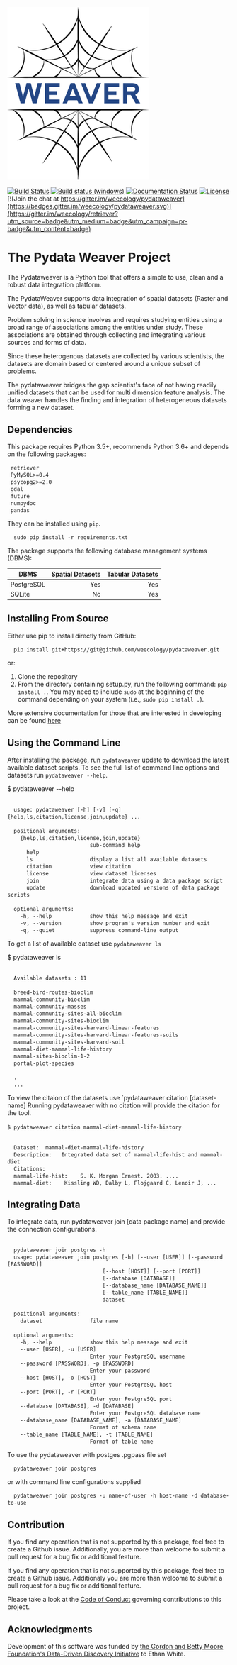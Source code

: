<img src="https://github.com/henrykironde/Logos/blob/master/resource/Weaver_logo.png?raw=true" alt="logo" width="320">

[![Build Status](https://api.travis-ci.org/weecology/pydataweaver.svg?branch=master)](https://travis-ci.org/weecology/pydataweaver)
[![Build status (windows)](https://ci.appveyor.com/api/projects/status/x9a6ol3dl5mf2wr7/branch/master?svg=true)](https://ci.appveyor.com/project/ethanwhite/pydataweaver/branch/master)
[![Documentation Status](https://readthedocs.org/projects/pydataweaver/badge/?version=latest)](http://pydataweaver.readthedocs.io/en/latest/?badge=latest)
[![License](http://img.shields.io/badge/license-MIT-blue.svg)](https://raw.githubusercontent.com/weecology/pydataweaver/master/LICENSE)
[![Join the chat at https://gitter.im/weecology/pydataweaver](https://badges.gitter.im/weecology/pydataweaver.svg)](https://gitter.im/weecology/retriever?utm_source=badge&utm_medium=badge&utm_campaign=pr-badge&utm_content=badge)

# The Pydata Weaver Project

The Pydataweaver is a Python tool that offers a simple to use, clean and a robust data integration platform.

The PydataWeaver supports data integration of spatial datasets (Raster and Vector data), as well as tabular datasets.

Problem solving in science involves and requires studying entities using a broad range of associations among the entities under study. These associations are obtained through collecting and integrating various sources and forms of data.

Since these heterogenous datasets are collected by various scientists, the datasets are domain based or centered around a unique subset of problems.

The pydataweaver bridges the gap scientist's face of not having readily unified datasets that can be used for multi dimension feature analysis. The data weaver handles the finding and integration of heterogeneous datasets forming a new dataset.

Dependencies
------------

This package requires Python 3.5+, recommends Python 3.6+ and depends on the following packages:

     retriever
     PyMySQL>=0.4
     psycopg2>=2.0
     gdal
     future
     numpydoc
     pandas


They can be installed using ``pip``.

```shell
  sudo pip install -r requirements.txt
```

The package supports the following database management systems (DBMS):

| DBMS       | Spatial Datasets | Tabular Datasets |
|------------|-----------------:|-----------------:|
| PostgreSQL |              Yes |              Yes |
| SQLite     |               No |              Yes |

Installing From Source
----------------------

Either use pip to install directly from GitHub:

```shell
  pip install git+https://git@github.com/weecology/pydataweaver.git
```

or:

1. Clone the repository
2. From the directory containing setup.py, run the following command: `pip
   install .`. You may need to include `sudo` at the beginning of the
   command depending on your system (i.e., `sudo pip install .`).

More extensive documentation for those that are interested in developing can be found [here](http://pydataweaver.readthedocs.io/en/latest/?badge=latest)

Using the Command Line
----------------------

After installing the package, run `pydataweaver` update to download the latest available dataset scripts.
To see the full list of command line options and datasets run `pydataweaver --help`.

$ pydataweaver --help

```shell

  usage: pydataweaver [-h] [-v] [-q] {help,ls,citation,license,join,update} ...

  positional arguments:
    {help,ls,citation,license,join,update}
                          sub-command help
      help
      ls                  display a list all available datasets
      citation            view citation
      license             view dataset licenses
      join                integrate data using a data package script
      update              download updated versions of data package scripts

  optional arguments:
    -h, --help            show this help message and exit
    -v, --version         show program's version number and exit
    -q, --quiet           suppress command-line output

```

To get a list of available dataset use `pydataweaver ls`

$ pydataweaver ls

```shell

  Available datasets : 11

  breed-bird-routes-bioclim
  mammal-community-bioclim
  mammal-community-masses
  mammal-community-sites-all-bioclim
  mammal-community-sites-bioclim
  mammal-community-sites-harvard-linear-features
  mammal-community-sites-harvard-linear-features-soils
  mammal-community-sites-harvard-soil
  mammal-diet-mammal-life-history
  mammal-sites-bioclim-1-2
  portal-plot-species

  .
  ...
```

To view the citaion of the datasets use `pydataweaver citation [dataset-name]
Running pydataweaver with no citation will provide the citation for the tool.


`$ pydataweaver citation mammal-diet-mammal-life-history`

```shell

  Dataset:  mammal-diet-mammal-life-history
  Description:   Integrated data set of mammal-life-hist and mammal-diet
  Citations:
  mammal-life-hist:    S. K. Morgan Ernest. 2003. ....
  mammal-diet:    Kissling WD, Dalby L, Flojgaard C, Lenoir J, ...

```

Integrating Data
----------------
To integrate data, run pydataweaver join [data package name] and provide the connection configurations.


```shell

  pydataweaver join postgres -h
  usage: pydataweaver join postgres [-h] [--user [USER]] [--password [PASSWORD]]
                              [--host [HOST]] [--port [PORT]]
                              [--database [DATABASE]]
                              [--database_name [DATABASE_NAME]]
                              [--table_name [TABLE_NAME]]
                              dataset

  positional arguments:
    dataset               file name

  optional arguments:
    -h, --help            show this help message and exit
    --user [USER], -u [USER]
                          Enter your PostgreSQL username
    --password [PASSWORD], -p [PASSWORD]
                          Enter your password
    --host [HOST], -o [HOST]
                          Enter your PostgreSQL host
    --port [PORT], -r [PORT]
                          Enter your PostgreSQL port
    --database [DATABASE], -d [DATABASE]
                          Enter your PostgreSQL database name
    --database_name [DATABASE_NAME], -a [DATABASE_NAME]
                          Format of schema name
    --table_name [TABLE_NAME], -t [TABLE_NAME]
                          Format of table name

```

To use the pydataweaver with postges .pgpass file set

```shell
  pydataweaver join postgres
```

or with command line configurations supplied

```shell
  pydataweaver join postgres -u name-of-user -h host-name -d database-to-use
```

Contribution
------------

If you find any operation that is not supported by this package, feel free to create a Github issue. Additionally, you are more than welcome to submit a pull request for a bug fix or additional feature.

If you find any operation that is not supported by this package, feel
free to create a Github issue. Additionaly you are more than welcome to submit
a pull request for a bug fix or additional feature.

Please take a look at the [Code of Conduct](https://github.com/weecology/pydataweaver/blob/master/docs/code_of_conduct.rst) governing contributions to this project.

Acknowledgments
---------------

Development of this software was funded by [the Gordon and Betty Moore
Foundation's Data-Driven Discovery
Initiative](http://www.moore.org/programs/science/data-driven-discovery) to Ethan White.